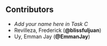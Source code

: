 ## Contributors
- _Add your name here in Task C_
- Revilleza, Frederick (**@blissfuljuan**)
- Uy, Emman Jay (**@EmmanJay**)